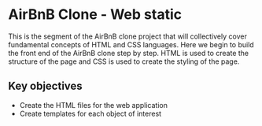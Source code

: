 # AirBnB Clone - Web static
This is the segment of the AirBnB clone project that will collectively cover fundamental concepts of HTML and CSS languages. Here we begin to build the front end of the AirBnB clone step by step. HTML is used to create the structure of the page and CSS is used to create the styling of the page.

## Key objectives

* Create the HTML files for the web application
* Create templates for each object of interest
